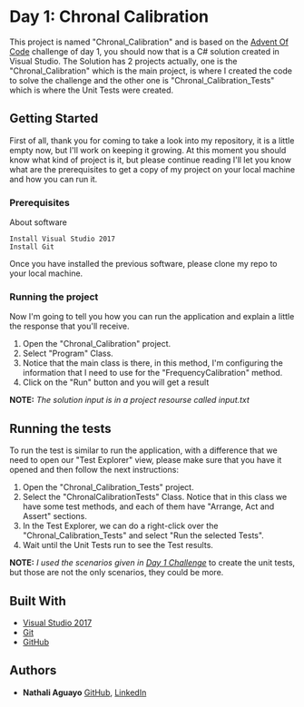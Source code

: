 # Day 1: Chronal Calibration

This project is named "Chronal_Calibration" and is based on the [Advent Of Code](https://adventofcode.com) challenge of day 1, you should now that is a C# solution created in Visual Studio. The Solution has 2 projects actually, one is the "Chronal_Calibration" which is the main project, is where I created the code to solve the challenge and the other one is "Chronal_Calibration_Tests" which is where the Unit Tests were created. 



## Getting Started

First of all, thank you for coming to take a look into my repository, it is a little empty now, but I'll work on keeping it growing. At this moment you should know what kind of project is it, but please continue reading I'll let you know what are the prerequisites to get a copy of my project on your local machine and how you can run it.


### Prerequisites

About software

```
Install Visual Studio 2017
Install Git
```
Once you have installed the previous software, please clone my repo to your local machine. 

### Running the project

Now I'm going to tell you how you can run the application and explain a little the response that you'll receive.  

1. Open the "Chronal_Calibration" project. 
2. Select "Program" Class.
3. Notice that the main class is there, in this method, I'm configuring the information that I need to use for the "FrequencyCalibration" method. 
4. Click on the "Run" button and you will get a result

**NOTE:** *The solution input is in a project resourse called input.txt* 


## Running the tests

To run the test is similar to run the application, with a difference that we need to open our "Test Explorer" view, please make sure that you have it opened and then follow the next instructions:

1. Open the "Chronal_Calibration_Tests" project.
2. Select the "ChronalCalibrationTests" Class. Notice that in this class we have some test methods, and each of them have "Arrange, Act and Assert" sections. 
3. In the Test Explorer, we can do a right-click over the "Chronal_Calibration_Tests" and select "Run the selected Tests".
4. Wait until the Unit Tests run to see the Test results.

**NOTE:** *I used the scenarios given in [Day 1 Challenge](https://adventofcode.com/2018/day/1)* to create the unit tests, but those are not the only scenarios, they could be more.


## Built With

* [Visual Studio 2017](https://www.visualstudio.com/thank-you-downloading-visual-studio/?sku=Community&rel=15)
* [Git](https://git-scm.com/download/win) 
* [GitHub](https://github.com)

## Authors

* **Nathali Aguayo** 
[GitHub](https://github.com/nathaliaguayos), [LinkedIn](https://www.linkedin.com/in/nathali-aguayo/)
